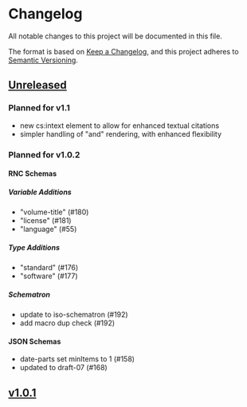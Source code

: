 # Changelog
All notable changes to this project will be documented in this file.

The format is based on [Keep a Changelog](https://keepachangelog.com/en/1.0.0/),
and this project adheres to [Semantic Versioning](https://semver.org/spec/v2.0.0.html).

## [Unreleased] 

### Planned for v1.1

- new cs:intext element to allow for enhanced textual citations
- simpler handling of "and" rendering, with enhanced flexibility

### Planned for v1.0.2

#### RNC Schemas

##### Variable Additions

* "volume-title" (#180) 
* "license" (#181)
* "language" (#55)

##### Type Additions

* "standard" (#176)
* "software" (#177)

##### Schematron

* update to iso-schematron (#192)
* add macro dup check (#192)

#### JSON Schemas

* date-parts set minItems to 1 (#158)
* updated to draft-07 (#168)

## [v1.0.1]

[Unreleased]: https://github.com/citation-style-language/schema/commits/master
[v1.0.1]: https://github.com/citation-style-language/schema/commits/v1.0.1
